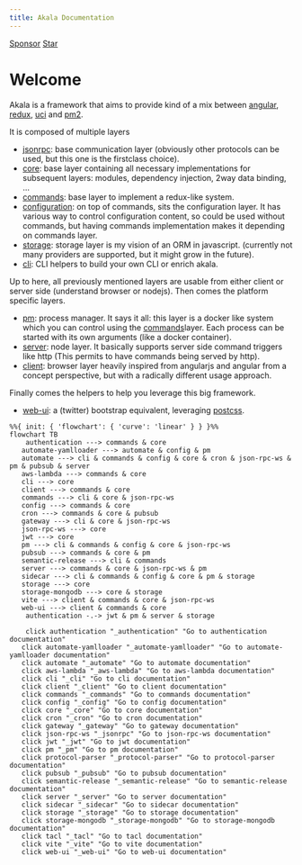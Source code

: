 ```yaml
---
title: Akala Documentation
---
```


<!-- Place this tag where you want the button to render. -->
<a class="github-button" href="https://github.com/sponsors/npenin" data-color-scheme="no-preference: light; light: light; dark: dark;" data-icon="octicon-heart" data-size="large" aria-label="Sponsor @npenin on GitHub">Sponsor</a>
<a class="github-button" href="https://github.com/npenin/akala" data-color-scheme="no-preference: light; light: light; dark: dark;" data-icon="octicon-star" data-size="large" aria-label="Star npenin/akala on GitHub">Star</a>

# Welcome

Akala is a framework that aims to provide kind of a mix between [angular](https://angular.io), [redux](https://redux.js.org), [uci](https://openwrt.org/docs/guide-user/base-system/uci) and [pm2](https://pm2.io/).

It is composed of multiple layers

- [jsonrpc](jsonrpc): base communication layer (obviously other protocols can be used, but this one is the firstclass choice).
- [core](core): base layer containing all necessary implementations for subsequent layers: modules, dependency injection, 2way data binding, ...
- [commands](commands): base layer to implement a redux-like system.
- [configuration](configuration): on top of commands, sits the configuration layer. It has various way to control configuration content, so could be used without commands, but having commands implementation makes it depending on commands layer.
- [storage](storage): storage layer is my vision of an ORM in javascript. (currently not many providers are supported, but it might grow in the future).
- [cli](cli): CLI helpers to build your own CLI or enrich akala.

Up to here, all previously mentioned layers are usable from either client or server side (understand browser or nodejs). Then comes the platform specific layers.

- [pm](pm): process manager. It says it all: this layer is a docker like system which you can control using the [commands](commands)layer. Each process can be started with its own arguments (like a docker container).
- [server](server): node layer. It basically supports server side command triggers like http (This permits to have commands being served by http).
- [client](client): browser layer heavily inspired from angularjs and angular from a concept perspective, but with a radically different usage approach.

Finally comes the helpers to help you leverage this big framework.

- [web-ui](web-ui): a (twitter) bootstrap equivalent, leveraging [postcss](https://postcss.org).

```mermaid
%%{ init: { 'flowchart': { 'curve': 'linear' } } }%%
flowchart TB
    authentication ---> commands & core
   automate-yamlloader ---> automate & config & pm
   automate ---> cli & commands & config & core & cron & json-rpc-ws & pm & pubsub & server
   aws-lambda ---> commands & core
   cli ---> core
   client ---> commands & core
   commands ---> cli & core & json-rpc-ws
   config ---> commands & core
   cron ---> commands & core & pubsub
   gateway ---> cli & core & json-rpc-ws
   json-rpc-ws ---> core
   jwt ---> core
   pm ---> cli & commands & config & core & json-rpc-ws
   pubsub ---> commands & core & pm
   semantic-release ---> cli & commands
   server ---> commands & core & json-rpc-ws & pm
   sidecar ---> cli & commands & config & core & pm & storage
   storage ---> core
   storage-mongodb ---> core & storage
   vite ---> client & commands & core & json-rpc-ws
   web-ui ---> client & commands & core
    authentication -.-> jwt & pm & server & storage

    click authentication "_authentication" "Go to authentication documentation"
   click automate-yamlloader "_automate-yamlloader" "Go to automate-yamlloader documentation"
   click automate "_automate" "Go to automate documentation"
   click aws-lambda "_aws-lambda" "Go to aws-lambda documentation"
   click cli "_cli" "Go to cli documentation"
   click client "_client" "Go to client documentation"
   click commands "_commands" "Go to commands documentation"
   click config "_config" "Go to config documentation"
   click core "_core" "Go to core documentation"
   click cron "_cron" "Go to cron documentation"
   click gateway "_gateway" "Go to gateway documentation"
   click json-rpc-ws "_jsonrpc" "Go to json-rpc-ws documentation"
   click jwt "_jwt" "Go to jwt documentation"
   click pm "_pm" "Go to pm documentation"
   click protocol-parser "_protocol-parser" "Go to protocol-parser documentation"
   click pubsub "_pubsub" "Go to pubsub documentation"
   click semantic-release "_semantic-release" "Go to semantic-release documentation"
   click server "_server" "Go to server documentation"
   click sidecar "_sidecar" "Go to sidecar documentation"
   click storage "_storage" "Go to storage documentation"
   click storage-mongodb "_storage-mongodb" "Go to storage-mongodb documentation"
   click tacl "_tacl" "Go to tacl documentation"
   click vite "_vite" "Go to vite documentation"
   click web-ui "_web-ui" "Go to web-ui documentation"
```

<!-- Place this tag in your head or just before your close body tag. -->
<script async defer src="https://buttons.github.io/buttons.js"></script>
